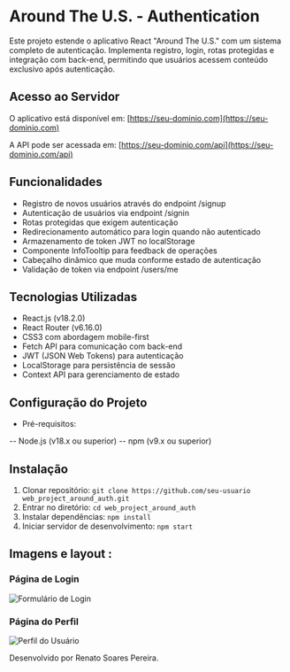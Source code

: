 # Around The U.S. - Authentication

Este projeto estende o aplicativo React "Around The U.S." com um sistema completo de autenticação. Implementa registro, login, rotas protegidas e integração com back-end, permitindo que usuários acessem conteúdo exclusivo após autenticação.

## Acesso ao Servidor

O aplicativo está disponível em: [https://seu-dominio.com](https://seu-dominio.com)

A API pode ser acessada em: [https://seu-dominio.com/api](https://seu-dominio.com/api)

## Funcionalidades

- Registro de novos usuários através do endpoint /signup
- Autenticação de usuários via endpoint /signin
- Rotas protegidas que exigem autenticação
- Redirecionamento automático para login quando não autenticado
- Armazenamento de token JWT no localStorage
- Componente InfoTooltip para feedback de operações
- Cabeçalho dinâmico que muda conforme estado de autenticação
- Validação de token via endpoint /users/me

## Tecnologias Utilizadas

- React.js (v18.2.0)
- React Router (v6.16.0)
- CSS3 com abordagem mobile-first
- Fetch API para comunicação com back-end
- JWT (JSON Web Tokens) para autenticação
- LocalStorage para persistência de sessão
- Context API para gerenciamento de estado

## Configuração do Projeto

- Pré-requisitos:

-- Node.js (v18.x ou superior)
-- npm (v9.x ou superior)

## Instalação

1. Clonar repositório:
   ```git clone https://github.com/seu-usuario web_project_around_auth.git```
2. Entrar no diretório:
   ```cd web_project_around_auth```
3. Instalar dependências:
```npm install ```
4. Iniciar servidor de desenvolvimento:
  ```npm start```

## Imagens e layout :

### Página de Login
![Formulário de Login](./src/images/login-form.png)

### Página do Perfil
![Perfil do Usuário](./src/images/profile-page.png)




Desenvolvido por Renato Soares Pereira.
